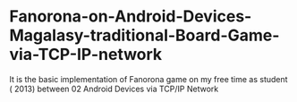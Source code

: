 # Fanorona-on-Android-Devices-Magalasy-traditional-Board-Game-via-TCP-IP-network
It is the basic implementation of Fanorona game on my free time as student ( 2013) between 02 Android Devices via TCP/IP Network
